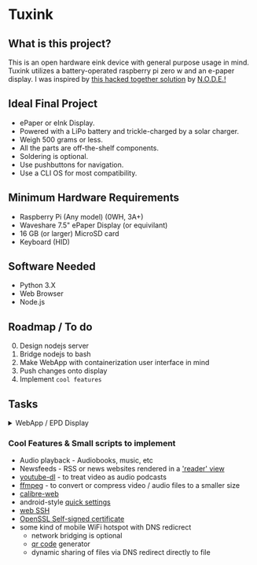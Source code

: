 # Tuxink

<!-- <img class="logo" src="img/logo.svg" style="height: 1.75in;"/> -->

<!--  ![](img/logo.svg | height = 100) -->
<!-- <img src="./img/logo.svg" height=250> -->

<!-- <p style="font-size: x-large;"> - = | &#128190;&#32;&#128214;&#32;&#128218;&#32;&#128212;&#32;&#128246; | = - </p> -->

## What is this project?

This is an open hardware eink device with general purpose usage in mind. Tuxink utilizes a battery-operated raspberry pi zero w and an e-paper display. I was inspired by [this hacked together solution](https://archive.org/details/n-o-d-e_archive/node/Projects/doomsday_archive.mkv) by [N.O.D.E.!](https://n-o-d-e.net)

## Ideal Final Project

<!-- <center>  </center> -->

- ePaper or eInk Display.
- Powered with a LiPo battery and trickle-charged by a solar charger.
- Weigh 500 grams or less.
- All the parts are off-the-shelf components.
- Soldering is optional.
- Use pushbuttons for navigation.
- Use a CLI OS for most compatibility.

<!-- <img src="./img/mockup.svg" height=250> -->

## Minimum Hardware Requirements

- Raspberry Pi (Any model) (0WH, 3A+)
- Waveshare 7.5" ePaper Display (or equivilant)
- 16 GB (or larger) MicroSD card
- Keyboard (HID)

## Software Needed

- Python 3.X
- Web Browser
- Node.js
<!-- - Flat File CMS -->

## Roadmap / To do

0. Design nodejs server
1. Bridge nodejs to bash
2. Make WebApp with containerization user interface in mind
3. Push changes onto display
4. Implement `cool features`

## Tasks

<details>
  <summary>WebApp / EPD Display</summary>

- Nodejs server-side application
- Select commands are executed server-side with bash
- Get input with tactile push buttons
- Push rendered changes to the ePaper Display
- Increase refresh rate of epd

</details>

### Cool Features & Small scripts to implement

- Audio playback - Audiobooks, music, etc
- Newsfeeds - RSS or news websites rendered in a ['reader' view](https://lmgtfy.app/?q=what+is+reader+mode&iie=1) 
- [youtube-dl](https://youtube-dl.org/) - to treat video as audio podcasts
- [ffmpeg](https://ffmpeg.org/) - to convert or compress video / audio files to a smaller size
- [calibre-web](https://github.com/janeczku/calibre-web)
- android-style [quick settings](https://lmgtfy.app/?q=android+quick+settings&t=i&iie=1)
- [web SSH](https://en.wikipedia.org/wiki/Web-based_SSH)
- [OpenSSL Self-signed certificate](https://www.openssl.org/)
- some kind of mobile WiFi hotspot with DNS redicrect
  - network bridging is optional
  - [qr code](https://en.wikipedia.org/wiki/QR_code) generator
  - dynamic sharing of files via DNS redirect directly to file